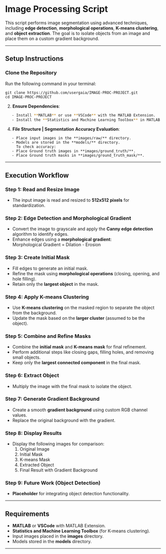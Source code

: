 # Image Processing Script

This script performs image segmentation using advanced techniques, including **edge detection**, **morphological operations**, **K-means clustering**, and **object extraction**. The goal is to isolate objects from an image and place them on a custom gradient background.

---

## Setup Instructions

### **Clone the Repository**  
Run the following command in your terminal:  
```plaintext
git clone https://github.com/usergaia/IMAGE-PROC-PROJECT.git
cd IMAGE-PROC-PROJECT
```
2. **Ensure Dependencies**:
```bash
   - Install **MATLAB** or use **VSCode** with the MATLAB Extension.  
   - Install the **Statistics and Machine Learning Toolbox** in MATLAB.
  ```

4. **File Structure | Segmentation Accuracy Evaluation**:
```plaintext
   - Place input images in the **images/raw/** directory.  
   - Models are stored in the **models/** directory.
     To check accuracy:
   - Place Ground truth images in **images/ground_truth/**.
   - Place Ground truth masks in **images/ground_truth_mask/**.  
```
---

## Execution Workflow

### **Step 1: Read and Resize Image**  
- The input image is read and resized to **512x512 pixels** for standardization.  

### **Step 2: Edge Detection and Morphological Gradient**  
- Convert the image to grayscale and apply the **Canny edge detection** algorithm to identify edges.  
- Enhance edges using a **morphological gradient**:  
  Morphological Gradient = Dilation - Erosion  

### **Step 3: Create Initial Mask**  
- Fill edges to generate an initial mask.  
- Refine the mask using **morphological operations** (closing, opening, and hole filling).  
- Retain only the **largest object** in the mask.  

### **Step 4: Apply K-means Clustering**  
- Use **K-means clustering** on the masked region to separate the object from the background.  
- Update the mask based on the **larger cluster** (assumed to be the object).  

### **Step 5: Combine and Refine Masks**  
- Combine the **initial mask** and **K-means mask** for final refinement.  
- Perform additional steps like closing gaps, filling holes, and removing small objects.  
- Keep only the **largest connected component** in the final mask.  

### **Step 6: Extract Object**  
- Multiply the image with the final mask to isolate the object.  

### **Step 7: Generate Gradient Background**  
- Create a smooth **gradient background** using custom RGB channel values.  
- Replace the original background with the gradient.  

### **Step 8: Display Results**  
- Display the following images for comparison:  
  1. Original Image  
  2. Initial Mask  
  3. K-means Mask  
  4. Extracted Object  
  5. Final Result with Gradient Background  

### **Step 9: Future Work (Object Detection)**  
- **Placeholder** for integrating object detection functionality.  

---

## Requirements

- **MATLAB** or **VSCode** with MATLAB Extension.  
- **Statistics and Machine Learning Toolbox** (for K-means clustering).  
- Input images placed in the **images** directory.  
- Models stored in the **models** directory.  

---
